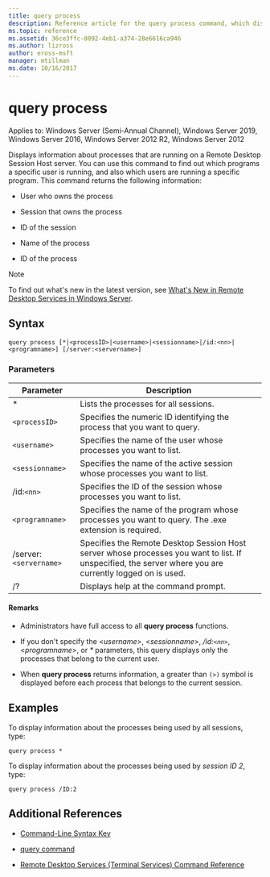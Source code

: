 ```yaml
---
title: query process
description: Reference article for the query process command, which displays information about processes that are running on a Remote Desktop Session Host server.
ms.topic: reference
ms.assetid: 36ce3ffc-0092-4eb1-a374-28e6616ca946
ms.author: lizross
author: eross-msft
manager: mtillman
ms.date: 10/16/2017
---
```


# query process

Applies to: Windows Server (Semi-Annual Channel), Windows Server 2019, Windows Server 2016, Windows Server 2012 R2, Windows Server 2012

Displays information about processes that are running on a Remote Desktop Session Host server. You can use this command to find out which programs a specific user is running, and also which users are running a specific program. This command returns the following information:

- User who owns the process

- Session that owns the process

- ID of the session

- Name of the process

- ID of the process

> [!NOTE]
> To find out what's new in the latest version, see [What's New in Remote Desktop Services in Windows Server](/previous-versions/windows/it-pro/windows-server-2012-r2-and-2012/dn283323(v=ws.11)).

## Syntax

```
query process [*|<processID>|<username>|<sessionname>|/id:<nn>|<programname>] [/server:<servername>]
```

### Parameters

| Parameter | Description |
|--|--|
| * | Lists the processes for all sessions. |
| `<processID>` | Specifies the numeric ID identifying the process that you want to query. |
| `<username>` | Specifies the name of the user whose processes you want to list. |
| `<sessionname>` | Specifies the name of the active session whose processes you want to list. |
| /id:`<nn>` | Specifies the ID of the session whose processes you want to list. |
| `<programname>` | Specifies the name of the program whose processes you want to query. The .exe extension is required. |
| /server:`<servername>` | Specifies the Remote Desktop Session Host server whose processes you want to list. If unspecified, the server where you are currently logged on is used. |
| /? | Displays help at the command prompt. |

#### Remarks

- Administrators have full access to all **query process** functions.

- If you don't specify the <*username*>, <*sessionname*>, */id:`<nn>`*, <*programname*>, or *&#42;* parameters, this query displays only the processes that belong to the current user.

- When **query process** returns information, a greater than `(>)` symbol is displayed before each process that belongs to the current session.

## Examples

To display information about the processes being used by all sessions, type:

```
query process *
```

To display information about the processes being used by *session ID 2*, type:

```
query process /ID:2
```

## Additional References

- [Command-Line Syntax Key](command-line-syntax-key.md)

- [query command](query.md)

- [Remote Desktop Services (Terminal Services) Command Reference](remote-desktop-services-terminal-services-command-reference.md)
